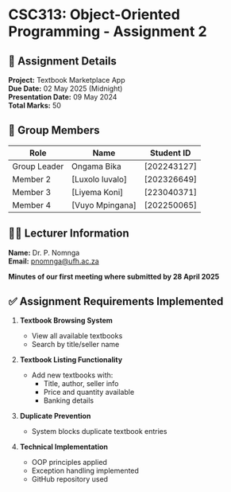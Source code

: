 # CSC313: Object-Oriented Programming - Assignment 2

## 📝 Assignment Details
**Project:** Textbook Marketplace App  
**Due Date:** 02 May 2025 (Midnight)  
**Presentation Date:** 09 May 2024  
**Total Marks:** 50  

## 👥 Group Members
| Role | Name | Student ID |
|------|------|------------|
| Group Leader | Ongama Bika | [202243127] |
| Member 2 | [Luxolo luvalo] | [202326649] |
| Member 3 | [Liyema Koni] | [223040371] |
| Member 4 | [Vuyo Mpingana] | [202250065] |

## 👨‍🏫 Lecturer Information
**Name:** Dr. P. Nomnga  
**Email:** pnomnga@ufh.ac.za  

**Minutes of our first meeting where submitted by 28 April 2025**

## ✅ Assignment Requirements Implemented
1. **Textbook Browsing System**  
   - View all available textbooks  
   - Search by title/seller name  

2. **Textbook Listing Functionality**  
   - Add new textbooks with:  
     - Title, author, seller info  
     - Price and quantity available  
     - Banking details  

3. **Duplicate Prevention**  
   - System blocks duplicate textbook entries  

4. **Technical Implementation**  
   - OOP principles applied  
   - Exception handling implemented  
   - GitHub repository used  
